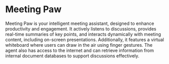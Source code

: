 # Meeting Paw

Meeting Paw is your intelligent meeting assistant, designed to enhance productivity and engagement. It actively listens to discussions, provides real-time summaries of key points, and interacts dynamically with meeting content, including on-screen presentations. Additionally, it features a virtual whiteboard where users can draw in the air using finger gestures. The agent also has access to the internet and can retrieve information from internal document databases to support discussions effectively.
